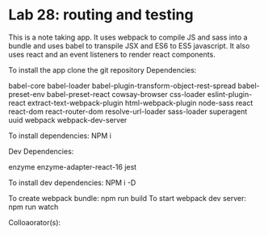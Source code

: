 # Lab 28: routing and testing

This is a note taking app. It uses webpack to compile JS and sass into a bundle and uses babel to transpile JSX and ES6 to ES5 javascript. It also uses react and an event listeners to render react components.

To install the app clone the git repository
Dependencies:

  babel-core
  babel-loader
  babel-plugin-transform-object-rest-spread
  babel-preset-env
  babel-preset-react
  cowsay-browser
  css-loader
  eslint-plugin-react
  extract-text-webpack-plugin
  html-webpack-plugin
  node-sass
  react
  react-dom
  react-router-dom
  resolve-url-loader
  sass-loader
  superagent
  uuid
  webpack
  webpack-dev-server

To install dependencies: NPM i

Dev Dependencies:

  enzyme
  enzyme-adapter-react-16
  jest

To install dev  dependencies: NPM i -D

To create webpack bundle: npm run build
To start webpack dev server: npm run watch

Colloaorator(s):
